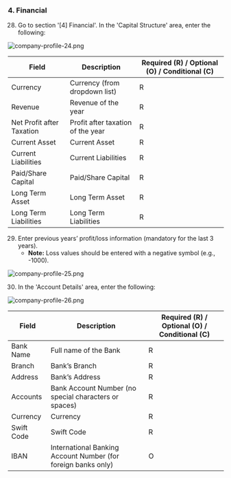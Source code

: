 ### 4. Financial

28. Go to section '[4] Financial'. In the 'Capital Structure' area, enter the following:

![company-profile-24.png](images/company-profile-24.png)

| Field                     | Description                       | Required (R) / Optional (O) / Conditional (C) |
| ------------------------- | --------------------------------- | --------------------------------------------- |
| Currency                  | Currency (from dropdown list)     | R                                             |
| Revenue                   | Revenue of the year               | R                                             |
| Net Profit after Taxation | Profit after taxation of the year | R                                             |
| Current Asset             | Current Asset                     | R                                             |
| Current Liabilities       | Current Liabilities               | R                                             |
| Paid/Share Capital        | Paid/Share Capital                | R                                             |
| Long Term Asset           | Long Term Asset                   | R                                             |
| Long Term Liabilities     | Long Term Liabilities             | R                                             |

29. Enter previous years’ profit/loss information (mandatory for the last 3 years).
    * **Note:** Loss values should be entered with a negative symbol (e.g., -1000).

![company-profile-25.png](images/company-profile-25.png)

30. In the 'Account Details' area, enter the following:

![company-profile-26.png](images/company-profile-26.png)

| Field      | Description                                                   | Required (R) / Optional (O) / Conditional (C) |
| ---------- | ------------------------------------------------------------- | --------------------------------------------- |
| Bank Name  | Full name of the Bank                                         | R                                             |
| Branch     | Bank’s Branch                                                 | R                                             |
| Address    | Bank’s Address                                                | R                                             |
| Accounts   | Bank Account Number (no special characters or spaces)         | R                                             |
| Currency   | Currency                                                      | R                                             |
| Swift Code | Swift Code                                                    | R                                             |
| IBAN       | International Banking Account Number (for foreign banks only) | O                                             |
